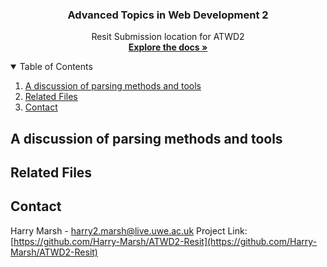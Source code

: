 <h3 align="center">Advanced Topics in Web Development 2</h3>

  <p align="center">
    Resit Submission location for ATWD2
    <br />
    <a href="https://github.com/othneildrew/Best-README-Template"><strong>Explore the docs »</strong></a>
    <br />
  </p>
</p>

<!-- TABLE OF CONTENTS -->
<details open="open">
  <summary>Table of Contents</summary>
  <ol>
    <li>
      <a href="#a-discussion-of-parsing-methods-and-tools">A discussion of parsing methods and tools</a>
    </li>
    <li>
      <a href="#related-files">Related Files</a>
    </li>
    <li>
      <a href="#contact">Contact</a>
    </li>
  </ol>
</details>

<!-- A DISSCUSSION OF PARSING METHODS AND TOOLS -->
## A discussion of parsing methods and tools

<!-- RELATED FILES -->
## Related Files

<!-- CONTACT -->
## Contact
Harry Marsh - harry2.marsh@live.uwe.ac.uk
Project Link: [https://github.com/Harry-Marsh/ATWD2-Resit](https://github.com/Harry-Marsh/ATWD2-Resit)
